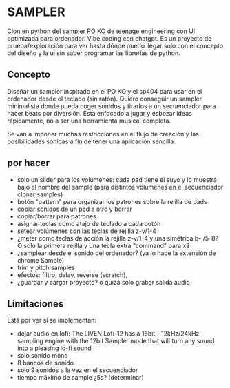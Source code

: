 # SAMPLER

Clon en python del sampler PO KO de teenage engineering con UI optimizada para ordenador. Vibe coding con chatgpt. 
Es un proyecto de prueba/exploración para ver hasta dónde puedo llegar solo con el concepto del diseño y la ui sin saber programar las librerías de python.

## Concepto
Diseñar un sampler inspirado en el PO KO y el sp404 para usar en el ordenador desde el teclado (sin ratón). Quiero conseguir un sampler minimalista donde pueda coger sonidos y tirarlos a un secuenciador para hacer beats por diversión. Está enfocado a jugar y esbozar ideas rápidamente, no a ser una herramienta musical completa.

Se van a imponer muchas restricciones en el flujo de creación y las posibilidades sónicas a fin de tener una aplicación sencilla.  

## por hacer

- solo un slider para los volúmenes: cada pad tiene el suyo y lo muestra bajo el nombre del sample (para distintos volúmenes en el secuenciador clonar samples)
- botón "pattern" para organizar los patrones sobre la rejilla de pads
- copiar sonidos de un pad a otro y borrar
- copiar/borrar para patrones
- asignar teclas como atajo de teclado a cada botón
- setear volúmenes con las teclas de rejilla z-v/1-4
- ¿meter como teclas de acción la rejilla z-v/1-4 y una simétrica b-,/5-8? O solo la primera rejilla y una tecla extra "command" para x2
- ¿samplear desde el sonido del ordenador? (ya lo hace la extensión de chrome Sample)
- trim y pitch samples
- efectos: filtro, delay, reverse (scratch),
- ¿guardar y cargar proyecto? o quizá solo grabar salida audio

## Limitaciones

Está por ver si se implementan:

- dejar audio en lofi: The LIVEN Lofi-12 has a 16bit - 12kHz/24kHz sampling engine with the 12bit Sampler mode that will turn any sound into a pleasing lo-fi sound
- solo sonido mono
- 8 bancos de sonido 
- solo 9 sonidos a la vez en el secuenciador
- tiempo máximo de sample ¿5s? (determinar)